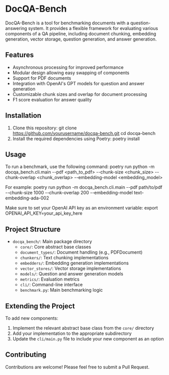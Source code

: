 # DocQA-Bench

DocQA-Bench is a tool for benchmarking documents with a question-answering system. It provides a flexible framework for evaluating various components of a QA pipeline, including document chunking, embedding generation, vector storage, question generation, and answer generation.

## Features

- Asynchronous processing for improved performance
- Modular design allowing easy swapping of components
- Support for PDF documents
- Integration with OpenAI's GPT models for question and answer generation
- Customizable chunk sizes and overlap for document processing
- F1 score evaluation for answer quality

## Installation

1. Clone this repository:
git clone https://github.com/yourusername/docqa-bench.git
cd docqa-bench
2. Install the required dependencies using Poetry:
poetry install

## Usage

To run a benchmark, use the following command:
poetry run python -m docqa_bench.cli.main --pdf <path_to_pdf> --chunk-size <chunk_size> --chunk-overlap <chunk_overlap> --embedding-model <embedding_model>

For example:
poetry run python -m docqa_bench.cli.main --pdf path/to/pdf --chunk-size 1000 --chunk-overlap 200 --embedding-model text-embedding-ada-002

Make sure to set your OpenAI API key as an environment variable:
export OPENAI_API_KEY=your_api_key_here

## Project Structure

- `docqa_bench/`: Main package directory
  - `core/`: Core abstract base classes
  - `document_types/`: Document handling (e.g., PDFDocument)
  - `chunkers/`: Text chunking implementations
  - `embedders/`: Embedding generation implementations
  - `vector_stores/`: Vector storage implementations
  - `models/`: Question and answer generation models
  - `metrics/`: Evaluation metrics
  - `cli/`: Command-line interface
  - `benchmark.py`: Main benchmarking logic

## Extending the Project

To add new components:

1. Implement the relevant abstract base class from the `core/` directory
2. Add your implementation to the appropriate subdirectory
3. Update the `cli/main.py` file to include your new component as an option

## Contributing

Contributions are welcome! Please feel free to submit a Pull Request.
